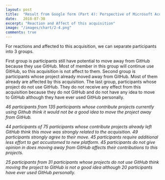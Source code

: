 ```yaml
---
layout: post
title:  "Result from Google form (Part 4): Perspective of Microsoft Acquisition of GitHub"
date:   2018-07-30
excerpt: "Reaction and Affect of this acquisition"
image: "/images/chart/2-4.png"
comments: true
---
```


<script src="https://ajax.googleapis.com/ajax/libs/jquery/3.3.1/jquery.min.js"></script>
<script src="https://code.highcharts.com/highcharts.js"></script>
<script src="https://code.highcharts.com/modules/exporting.js"></script>
<script src="https://code.highcharts.com/modules/export-data.js"></script>
<link rel="stylesheet" href="{{ "/assets/css/grid.css" | absolute_url }}">
<link rel="stylesheet" href="{{ "/assets/css/table.css" | absolute_url }}">
<link rel="stylesheet" href="{{ "/assets/css/chart.css" | absolute_url }}">

<script src="{{ "/assets/js/chart/04.js" | absolute_url }}"></script>

<div id="content">   
  <p>	For reactions and affected to this acquisition, we can separate participants into 3 groups. </p>
  <div class="chart" id="2-4"></div>
  <p>First group is participants still have potential to move away from GitHub because they use GitHub. Most of member in this group will continue use GitHub, so this acquisition is not affect to them. Second group is participants whose project already moved away from GitHub. Most of them already are affected by this acquisition. The last group, participants whose project do not use GitHub. They do not receive any effect from this acquisition because they do not GitHub and do not have any idea to move to GitHub although they have ever used GitHub personally.</p>
  <div class="grid-container">
    <div class="row">
      <div class="col-3">
        <div class="chart" id="3-1"></div>
      </div>
      <div class="col-3">
        <div class="chart" id="3-2"></div>
      </div>
    </div>
  </div>
  <p id="chart-des"><i>	46 participants from 135 participants whose contribute projects currently using Github think it would not be a good idea to move the project away from GitHub.</i></p>
  <div class="spacer"></div>
  <div class="grid-container">
    <div class="row">
      <div class="col-3">
        <div class="chart" id="4-1"></div>
      </div>
      <div class="col-3">
        <div class="chart" id="4-2"></div>
      </div>
    </div>
    <div class="row">
      <div class="col-3">
        <div class="chart" id="4-3"></div>
      </div>
      <div class="col-3">
        <div class="chart" id="4-4"></div>
      </div>
    </div>
  </div>
  <p id="chart-des"><i>	44 participants of 75 participants whose contribute projects already left GitHub think this move was strongly related to the acquisition. 49 participants strongly agree to their move.  45 participants require additional less effort to get accustomed to new platform. 45 participants do not give opinion in does moving away from GitHub affects their contributions to this projects.</i></p>
  <div class="spacer"></div>
  <div class="grid-container">
    <div class="row">
      <div class="col-3">
        <div class="chart" id="5-1"></div>
      </div>
      <div class="col-3">
        <div class="chart" id="5-2"></div>
      </div>
    </div>
  </div>
  <div class="chart" id="5-3"></div>
  <p id="chart-des"><i>25 participants from 31 participants whose projects do not use GitHub think moving the project to GitHub is not a good idea although 20 participants have ever used GitHub personally. </i></p>  
</div>
